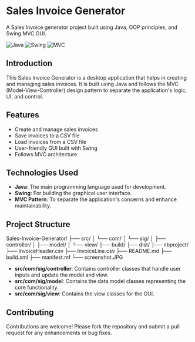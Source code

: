 # Sales Invoice Generator

A Sales Invoice generator project built using Java, OOP principles, and Swing MVC GUI.

![Java](https://img.shields.io/badge/Java-ED8B00?style=for-the-badge&logo=java&logoColor=white)
![Swing](https://img.shields.io/badge/Swing-007396?style=for-the-badge&logo=oracle&logoColor=white)
![MVC](https://img.shields.io/badge/MVC-007ACC?style=for-the-badge&logo=pattern&logoColor=white)

## Introduction
This Sales Invoice Generator is a desktop application that helps in creating and managing sales invoices. It is built using Java and follows the MVC (Model-View-Controller) design pattern to separate the application's logic, UI, and control.

## Features
- Create and manage sales invoices
- Save invoices to a CSV file
- Load invoices from a CSV file
- User-friendly GUI built with Swing
- Follows MVC architecture

## Technologies Used
- **Java**: The main programming language used for development.
- **Swing**: For building the graphical user interface.
- **MVC Pattern**: To separate the application's concerns and enhance maintainability.

## Project Structure

Sales-Invoice-Generator/
├── src/
│ └── com/
│ └── sig/
│ ├── controller/
│ ├── model/
│ └── view/
├── build/
├── dist/
├── nbproject/
├── InvoiceHeader.csv
├── InvoiceLine.csv
├── README.md
├── build.xml
├── manifest.mf
└── screenshot.JPG

- **src/com/sig/controller**: Contains controller classes that handle user inputs and update the model and view.
- **src/com/sig/model**: Contains the data model classes representing the core functionality.
- **src/com/sig/view**: Contains the view classes for the GUI.


## Contributing
Contributions are welcome! Please fork the repository and submit a pull request for any enhancements or bug fixes.

